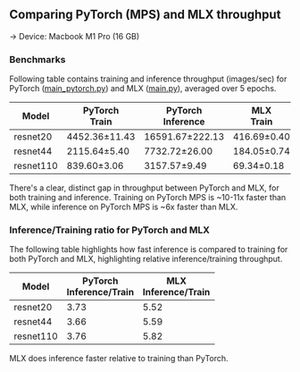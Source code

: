 ## Comparing PyTorch (MPS) and MLX throughput

-> Device: Macbook M1 Pro (16 GB)

### Benchmarks
Following table contains training and inference throughput (images/sec) for PyTorch ([main_pytorch.py](main_pytorch.py)) and MLX ([main.py](main.py)), averaged over 5 epochs.

| Model     	| PyTorch<br>Train 	| PyTorch<br>Inference 	| MLX<br>Train 	| MLX<br>Inference 	|
|-----------	|------------------	|----------------------	|--------------	|------------------	|
| resnet20  	| 4452.36±11.43    	| 16591.67±222.13      	| 416.69±0.40  	| 2301.69±5.71     	|
| resnet44  	| 2115.64±5.40     	| 7732.72±26.00       	| 184.05±0.74  	| 1028.34±2.34     	|
| resnet110 	| 839.60±3.06      	| 3157.57±9.49         	| 69.34±0.18   	| 403.51±6.77      	|

There's a clear, distinct gap in throughput between PyTorch and MLX, for both training and inference.
Training on PyTorch MPS is ~10-11x faster than MLX, while inference on PyTorch MPS is ~6x faster than MLX.

### Inference/Training ratio for PyTorch and MLX
The following table highlights how fast inference is compared to training for both PyTorch and MLX, highlighting relative inference/training throughput.

| Model     	| PyTorch<br>Inference/Train 	| MLX<br>Inference/Train 	|
|-----------	|----------------------------	|------------------------	|
| resnet20  	| 3.73                      	| 5.52                  	|
| resnet44  	| 3.66                      	| 5.59                  	|
| resnet110 	| 3.76                      	| 5.82                  	|

MLX does inference faster relative to training than PyTorch.
